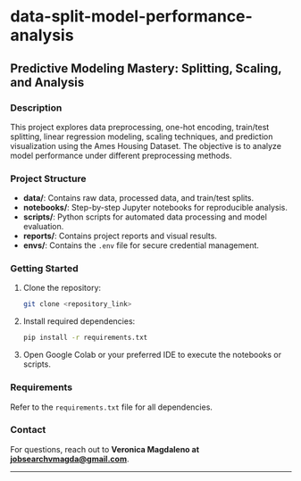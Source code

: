 # data-split-model-performance-analysis

## Predictive Modeling Mastery: Splitting, Scaling, and Analysis

### Description
This project explores data preprocessing, one-hot encoding, train/test splitting, linear regression modeling, scaling techniques, and prediction visualization using the Ames Housing Dataset. The objective is to analyze model performance under different preprocessing methods.

### Project Structure
- **data/**: Contains raw data, processed data, and train/test splits.
- **notebooks/**: Step-by-step Jupyter notebooks for reproducible analysis.
- **scripts/**: Python scripts for automated data processing and model evaluation.
- **reports/**: Contains project reports and visual results.
- **envs/**: Contains the `.env` file for secure credential management.

### Getting Started
1. Clone the repository:
   ```bash
   git clone <repository_link>
   ```
2. Install required dependencies:
   ```bash
   pip install -r requirements.txt
   ```
3. Open Google Colab or your preferred IDE to execute the notebooks or scripts.

### Requirements
Refer to the `requirements.txt` file for all dependencies.

### Contact

For questions, reach out to **Veronica Magdaleno at jobsearchvmagda@gmail.com**.

---




